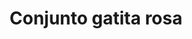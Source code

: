 ---
title: Conjunto gatita rosa
date: 
draft: false

# descripcion
description : Conjunto de cadena y dije plata 925 con detalle en nácar. Largo de cadena 40, 45 o 50 cm a elección.

materials: Plata 925

color: 

dimensions: 

code: 06-26-0842

type: "Conjuntos"

categories: []

price: $5.470,00

price_eftvo: $4.650,00

# Images
# first image will be shown in the product page
images:
  # - image: "images/path_to_image"
  # La ubicacion de las imagenes es imagenes/Conjuntos/Conjuntos.Cadena y Dije/06-26-0842-conjunto-gatita-rosa
  - image: "./images/conjuntos/cadena_y_dije/06-26-0842-conjunto-gatita-rosa.jpg"
---